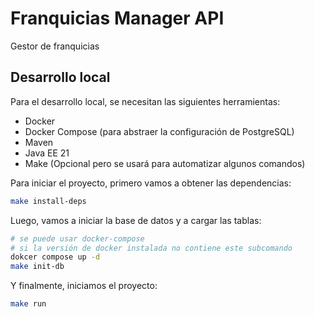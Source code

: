 # Franquicias Manager API

Gestor de franquicias

## Desarrollo local

Para el desarrollo local, se necesitan las siguientes herramientas:

- Docker
- Docker Compose (para abstraer la configuración de PostgreSQL)
- Maven
- Java EE 21
- Make (Opcional pero se usará para automatizar algunos comandos)

Para iniciar el proyecto, primero vamos a obtener las dependencias:

```sh
make install-deps
```

Luego, vamos a iniciar la base de datos y a cargar las tablas:

```sh
# se puede usar docker-compose
# si la versión de docker instalada no contiene este subcomando
dokcer compose up -d
make init-db
```

Y finalmente, iniciamos el proyecto:

```sh
make run
```
